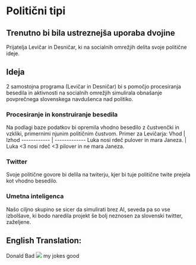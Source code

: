 # Politični tipi
## Trenutno bi bila ustreznejša uporaba dvojine
Prijatelja Levičar in Desničar, ki na socialnih omrežjih delita svoje politične ideje.

## Ideja
2 samostojna programa (Levičar in Desničar) bi s pomočjo procesiranja besedila in aktivnosti na socialnih omrežjih simulirala obnašanje povprečnega slovenskega navdušenca nad politiko.
### Procesiranje in konstruiranje besedila
Na podlagi baze podatkov bi opremila vhodno besedilo z čustvenčki in vzkliki, primernimi njunim političnim čustvom.
Primer za Levičarja:
Vhod | Izhod
------------ | -------------
Luka nosi rdeč pulover in  mara Janeza. | Luka <3 nosi rdeč <3 pilover in ne mara Janeza.
### Twitter
Svoje politične govore bi delila na twiterju, kjer bi tuje politične twite prejela kot vhodno besedilo.
### Umetna inteligenca
Našo ciljno skupino se sicer da simulirati brez AI, seveda pa so vse izbolšave, ki bodo naredila projekt še bolj neznosen za slovenski twitter, zaželjene.

## English Translation:
Donald Bad <img src="https://render.githubusercontent.com/render/math?math=\iff"> my jokes good
